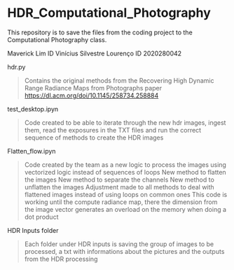 # HDR_Computational_Photography
This repository is to save the files from the coding project to the Computational Photography class.

Maverick Lim                ID 
Vinícius Silvestre Lourenço ID 2020280042

hdr.py
  >Contains the original methods from the Recovering High Dynamic Range Radiance Maps from Photographs paper
  https://dl.acm.org/doi/10.1145/258734.258884

test_desktop.ipyn
  >Code created to be able to iterate through the new hdr images, ingest them, read the exposures in the TXT files and run the correct sequence of methods to create the HDR images

Flatten_flow.ipyn
  >Code created by the team as a new logic to process the images using vectorized logic instead of sequences of loops
  >New method to flatten the images
  >New method to separate the channels
  >New method to unflatten the images
  >Adjustment made to all methods to deal with flattened images instead of using loops on common ones
  >This code is working until the compute radiance map, there the dimension from the image vector generates an overload on the memory when doing a dot product

HDR Inputs folder
  > Each folder under HDR inputs is saving the group of images to be processed, a txt with informations about the pictures and the outputs from the HDR processing
